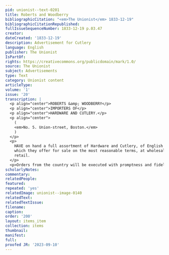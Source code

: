 ```yaml
---
pid: unionist--text-0201
title: Roberts and Woodberry
bibliographicCitation: "<em>The Unionist</em> 1833-12-19"
bibliographicCitationRepublished: 
fullIssueSequenceNumber: 1833-12-19 p.03.47
creator: 
dateCreated: '1833-12-19'
description: Advertisement for Cutlery
language: English
publisher: The Unionist
IsPartOf: 
rights: https://creativecommons.org/publicdomain/mark/1.0/
source: The Unionist
subject: Advertisements
type: Text
category: Unionist content
articleType: 
volume: '1'
issue: '20'
transcription: |
  <p align="center">ROBERTS &amp; WOODBERRY</p>
  <p align="center">IMPORTERS OF</p>
  <p align="center">HARDWARE AND CUTLERY.</p>
  <p align="center">
    (
    <em>No. 5. Union-street, Boston.</em>
    )
  </p>
  <p>
    HAVE on hand a full assortment of Hardware and Cutlery, of English manufacture
    which they offer for sale on the most reasonable terms, at wholesale and
    retail.
  </p>
  <p>Orders from the country will be executed with promptness and fidelity.</p>
scholarlyNotes: 
commentary: 
relatedPeople: 
featured: 
repeated: 'yes'
relatedImage: unionist--image-0140
relatedText: 
relatedTextIssue: 
filename: 
caption: 
order: '200'
layout: items_item
collection: items
thumbnail: 
manifest: 
full: 
proofed JR: '2023-09-10'
---
```

